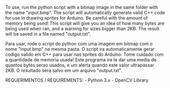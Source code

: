 To use, run the python script with a bitmap image in the same folder with the name "input.bmp".
The script will automatically generate valid C++ code for use in drawing sprites for Arduino.
Be careful with the amount of memory being used! This script will give you an idea of how many bytes are being used when ran, and a warning for sizes bigger than 2KB.
The result will be saved in a file named "output.txt".

Para usar, rode o script do python com uma imagem em bitmap com o nome "input.bmp" na mesma pasta.
O script ira automaticamente gerar codigo valido em C++ para usar nas sprites do Arduino.
Tome cuidado com a quantidade de memoria usada! Este programa ira te dar uma media de quantos bytes serao usados, e um alerta quando este valor ultrapassar 2KB.
O resultado sera salvo em um arquivo "output.txt".

REQUERIMENTOS / REQUIREMENTS:
    - Python 3.x
    - OpenCV Library
